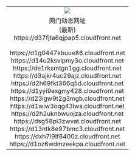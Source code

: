 ﻿<table>
  <tr></tr>
  <tr><td colspan=2 align=center><img src="https://d37fjta6qjpap5.cloudfront.net/Up/oGate.jpg" /></td></tr>
  <tr><td colspan=2 align=center>网门动态网址<br/>(最新)
<br>https://d37fjta6qjpap5.cloudfront.net
<br/>
<br>https://d1g0447kbuue86.cloudfront.net
<br>https://d14u2ksvlpmy3o.cloudfront.net
<br>https://de1rksmtgn1gg.cloudfront.net
<br>https://d3ajkr4uc29ajz.cloudfront.net
<br>https://d2h69fkt366q5d.cloudfront.net
<br>https://d1yyi9exgmy428.cloudfront.net
<br>https://d23lgw9t2g3mgb.cloudfront.net
<br>https://d1wiw3oqg43lws.cloudfront.net
<br>https://d2h2uknbwuojza.cloudfront.net
<br>https://dsg58pi3zwvat.cloudfront.net
<br>https://d13ntk8e97bmc3.cloudfront.net
<br>https://dxh7i9lf6400z.cloudfront.net
<br>https://d1oz6wdmzeekpa.cloudfront.net
    </td>
  </tr>
</table>
